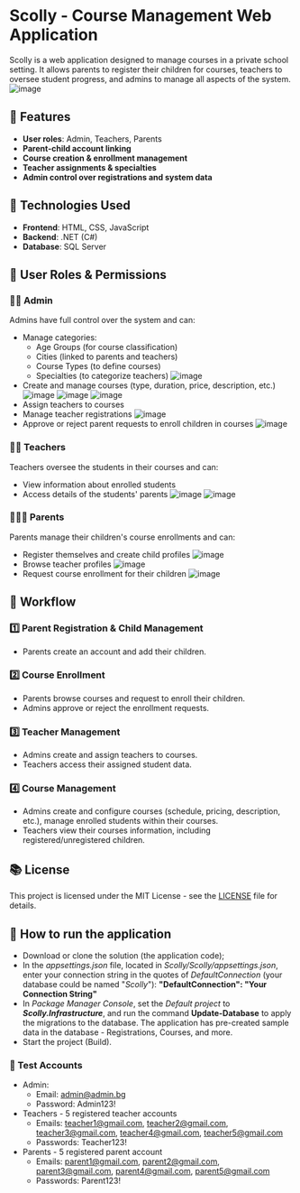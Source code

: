 # Scolly - Course Management Web Application

Scolly is a web application designed to manage courses in a private school setting. It allows parents to register their children for courses, teachers to oversee student progress, and admins to manage all aspects of the system.
![image](https://github.com/user-attachments/assets/ff682d3d-4f4f-422c-95ac-a3b0fc619d47)

## 📌 Features

- **User roles**: Admin, Teachers, Parents
- **Parent-child account linking**
- **Course creation & enrollment management**
- **Teacher assignments & specialties**
- **Admin control over registrations and system data**

## 🚀 Technologies Used

- **Frontend**: HTML, CSS, JavaScript
- **Backend**: .NET (C#)
- **Database**: SQL Server

## 📖 User Roles & Permissions

### 👨‍💼 Admin

Admins have full control over the system and can:
- Manage categories:
  - Age Groups (for course classification)
  - Cities (linked to parents and teachers)
  - Course Types (to define courses)
  - Specialties (to categorize teachers)
![image](https://github.com/user-attachments/assets/c60c4864-868d-4882-9012-9a9d4ce23282)
- Create and manage courses (type, duration, price, description, etc.)
![image](https://github.com/user-attachments/assets/bd90a483-9cea-42f9-b7e1-729bef1ba4e9)
![image](https://github.com/user-attachments/assets/85490a23-6530-4129-86b1-78e434206073)
![image](https://github.com/user-attachments/assets/144d9c4d-c077-434e-81de-3956ad2cf1cc)
- Assign teachers to courses
- Manage teacher registrations
![image](https://github.com/user-attachments/assets/1a244c2e-87ca-4587-80d7-8c1e56727ae0)
- Approve or reject parent requests to enroll children in courses
![image](https://github.com/user-attachments/assets/2569bd8b-8876-4b16-b201-5c0964b57ece)


### 👨‍🏫 Teachers

Teachers oversee the students in their courses and can:
- View information about enrolled students
- Access details of the students' parents
  ![image](https://github.com/user-attachments/assets/60019997-c15f-4219-976d-e62b6a4d28d2)
  ![image](https://github.com/user-attachments/assets/5a8a21cb-a1e4-4447-9de4-1b26cfa288c5)

### 👨‍👩‍👧 Parents

Parents manage their children's course enrollments and can:
- Register themselves and create child profiles
  ![image](https://github.com/user-attachments/assets/9cfc123a-b2d1-4a6d-ac09-34dc5ba66a29)
- Browse teacher profiles
  ![image](https://github.com/user-attachments/assets/805dadf0-f797-4092-a4c1-0ec5c60cd975)
- Request course enrollment for their children
  ![image](https://github.com/user-attachments/assets/2d2d4c8e-d3b8-41df-ac1f-513337d2071a)

## 🔄 Workflow

### 1️⃣ Parent Registration & Child Management
- Parents create an account and add their children.

### 2️⃣ Course Enrollment
- Parents browse courses and request to enroll their children.
- Admins approve or reject the enrollment requests.

### 3️⃣ Teacher Management
- Admins create and assign teachers to courses.
- Teachers access their assigned student data.

### 4️⃣ Course Management
- Admins create and configure courses (schedule, pricing, description, etc.), manage enrolled students within their courses.
- Teachers view their courses information, including registered/unregistered children.

## 📚 License

This project is licensed under the MIT License - see the [LICENSE](LICENSE) file for details.

## 📝 How to run the application
- Download or clone the solution (the application code);
- In the <i>appsettings.json</i> file, located in <i>Scolly/Scolly/appsettings.json</i>, enter your connection string in the quotes of <i>DefaultConnection</i> (your database could be named "<i>Scolly</i>"): <strong> "DefaultConnection": "Your Connection String"</strong>
- In <i>Package Manager Console</i>, set the <i>Default project</i> to <strong><i>Scolly.Infrastructure</i></strong>, and run the command <strong>Update-Database</strong> to apply the migrations to the database. The application has pre-created sample data in the database - Registrations, Courses, and more.
- Start the project (Build).
### 🔐 Test Accounts
- Admin:
  - Email: admin@admin.bg
  - Password: Admin123!
- Teachers - 5 registered teacher accounts
  - Emails: teacher1@gmail.com, teacher2@gmail.com, teacher3@gmail.com, teacher4@gmail.com, teacher5@gmail.com
  - Passwords: Teacher123!
- Parents - 5 registered parent account
  - Emails: parent1@gmail.com, parent2@gmail.com, parent3@gmail.com, parent4@gmail.com, parent5@gmail.com
  - Passwords: Parent123!
